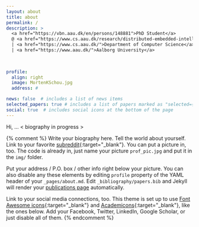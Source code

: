 ```yaml
---
layout: about
title: about
permalink: /
description: >
  <a href="https://vbn.aau.dk/en/persons/148881">PhD Student</a> 
  @ <a href="https://www.cs.aau.dk/research/distributed-embedded-intelligent-systems/">DEIS</a> 
  | <a href="https://www.cs.aau.dk/">Department of Computer Science</a> 
  | <a href="https://www.aau.dk/">Aalborg University</a>
  
  

profile:
  align: right
  image: MortenKSchou.jpg
  address: #

news: false  # includes a list of news items
selected_papers: true # includes a list of papers marked as "selected={true}"
social: true  # includes social icons at the bottom of the page
---
```


Hi, ... < biography in progress >

{% comment %} 
Write your biography here. Tell the world about yourself. Link to your favorite [subreddit](http://reddit.com){:target="\_blank"}. You can put a picture in, too. The code is already in, just name your picture `prof_pic.jpg` and put it in the `img/` folder.

Put your address / P.O. box / other info right below your picture. You can also disable any these elements by editing `profile` property of the YAML header of your `_pages/about.md`. Edit `_bibliography/papers.bib` and Jekyll will render your [publications page](/al-folio/publications/) automatically.

Link to your social media connections, too. This theme is set up to use [Font Awesome icons](http://fortawesome.github.io/Font-Awesome/){:target="\_blank"} and [Academicons](https://jpswalsh.github.io/academicons/){:target="\_blank"}, like the ones below. Add your Facebook, Twitter, LinkedIn, Google Scholar, or just disable all of them.
{% endcomment %}